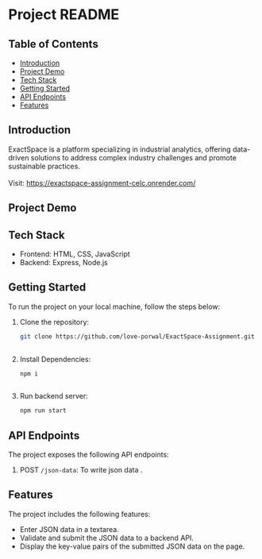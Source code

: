 # Project README

## Table of Contents
- [Introduction](#introduction)
- [Project Demo](#project-demo)
- [Tech Stack](#tech-stack)
- [Getting Started](#getting-started)
- [API Endpoints](#api-endpoints)
- [Features](#Features)

## Introduction
ExactSpace is a platform specializing in industrial analytics, offering data-driven solutions to address complex industry challenges and promote sustainable practices.
<br><br> Visit: https://exactspace-assignment-celc.onrender.com/

## Project Demo


## Tech Stack
- Frontend: HTML, CSS, JavaScript
- Backend: Express, Node.js

## Getting Started
To run the project on your local machine, follow the steps below:

1. Clone the repository:

   ```bash
   git clone https://github.com/love-porwal/ExactSpace-Assignment.git
  
2. Install Dependencies:

   ```bash
   npm i 
  
3. Run backend server:

   ```bash
   npm run start

## API Endpoints
The project exposes the following API endpoints:

1. POST `/json-data`: To write json data .

## Features
The project includes the following features:
- Enter JSON data in a textarea.
- Validate and submit the JSON data to a backend API.
- Display the key-value pairs of the submitted JSON data on the page.


